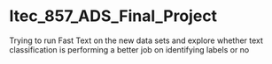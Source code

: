 # Itec_857_ADS_Final_Project
Trying to run Fast Text on the new data sets and explore whether text classification is performing a better job on identifying labels or no
